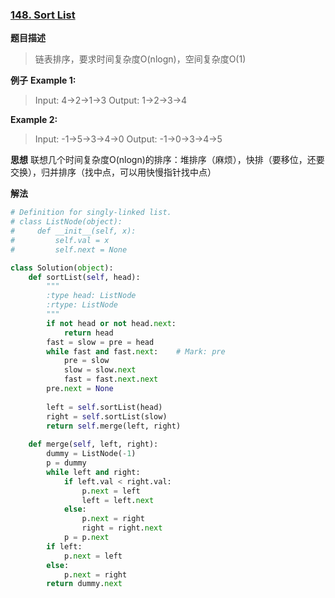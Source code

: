 ### [148. Sort List](https://leetcode.com/problems/sort-list/description/)

**题目描述**
> 链表排序，要求时间复杂度O(nlogn)，空间复杂度O(1) 

**例子**
**Example 1:**
>Input: 4->2->1->3
Output: 1->2->3->4

**Example 2:**
>Input: -1->5->3->4->0
Output: -1->0->3->4->5

**思想**
联想几个时间复杂度O(nlogn)的排序：堆排序（麻烦），快排（要移位，还要交换），归并排序（找中点，可以用快慢指针找中点）

**解法**
```python
# Definition for singly-linked list.
# class ListNode(object):
#     def __init__(self, x):
#         self.val = x
#         self.next = None

class Solution(object):
    def sortList(self, head):
        """
        :type head: ListNode
        :rtype: ListNode
        """
        if not head or not head.next:
            return head
        fast = slow = pre = head
        while fast and fast.next:    # Mark: pre
            pre = slow
            slow = slow.next
            fast = fast.next.next
        pre.next = None
        
        left = self.sortList(head)
        right = self.sortList(slow)
        return self.merge(left, right)
        
    def merge(self, left, right):
        dummy = ListNode(-1)
        p = dummy
        while left and right:
            if left.val < right.val:
                p.next = left
                left = left.next
            else:
                p.next = right
                right = right.next
            p = p.next
        if left:
            p.next = left
        else:
            p.next = right
        return dummy.next
```